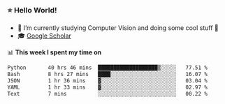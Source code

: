 ### ⭐️ Hello World!

<!--
**hologerry/hologerry** is a ✨ _special_ ✨ repository because its `README.md` (this file) appears on your GitHub profile.

Here are some ideas to get you started:

- 🔭 I’m currently working and studying on Computer Vision
- 🌱 I’m currently learning at Peking University
- 💬 Ask me about 
- 📫 How to reach me: E-mail
- 😄 Pronouns: he/his
- ⚡ Fun fact: Music is the Power
-->


- 🔭 I’m currently studying Computer Vision and doing some cool stuff 🤖
- 🎓 [Google Scholar](https://scholar.google.com/citations?user=3ykqW9wAAAAJ&hl=en)


📊 **This week I spent my time on**

<!--START_SECTION:waka-->

```txt
Python       40 hrs 46 mins  ███████████████████▒░░░░░   77.51 %
Bash         8 hrs 27 mins   ████░░░░░░░░░░░░░░░░░░░░░   16.07 %
JSON         1 hr 36 mins    ▓░░░░░░░░░░░░░░░░░░░░░░░░   03.04 %
YAML         1 hr 33 mins    ▓░░░░░░░░░░░░░░░░░░░░░░░░   02.97 %
Text         7 mins          ░░░░░░░░░░░░░░░░░░░░░░░░░   00.22 %
```

<!--END_SECTION:waka-->
